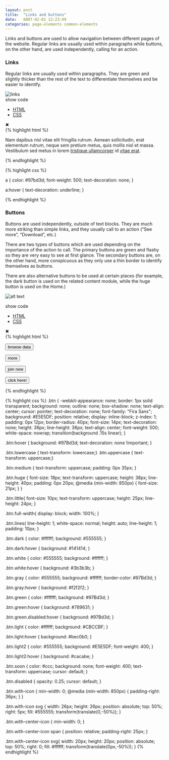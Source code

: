 ```yaml
---
layout: post
title:  "Links and buttons"
date:   0007-02-01 12:23:49
categories: page-elements common-elements
---
```


Links and buttons are used to allow navigation between different pages of the website. Regular links are
usually used within paragraphs while buttons, on the other hand, are used independently, calling for an action.

### Links

Regular links are usually used within paragraphs. They are green and slightly thicker than the rest of the text to
differentiate themselves and be easier to identify.

<div class="gallery">
  <img src="/gfw-style-guides/images/posts/common-elements/links_and_buttons/02-01-links.png" alt="links">
</div>
<div id="code-snippet-box1" class="code-snippet-box">
  <span class="show-code">show code</span>

  <div class="code-snippet hidden">
    <div class="tabs">
      <ul>
        <li><a href="#" data-lang="html" class="lang active">HTML</a></li>
        <li><a href="#" data-lang="css" class="lang">CSS</a></li>
      </ul>
      <div class="close">&#10006;</div>
    </div>
    <div class="lang-snippet language-html">
{% highlight html %}

<p>Nam dapibus nisl vitae elit fringilla rutrum. Aenean sollicitudin, erat elementum
rutrum, neque sem pretium metus, quis mollis nisl et massa. Vestibulum sed metus
in lorem <a href="#">tristique ullamcorper</a> id <a href="#">vitae erat</a>.</p>

{% endhighlight %}
    </div>
    <div class="lang-snippet language-css hidden">
{% highlight css %}

a {
  color: #97bd3d;
  font-weight: 500;
  text-decoration: none;
}

a:hover {
  text-decoration: underline;
}

{% endhighlight %}
    </div>
  </div>
</div>

### Buttons

Buttons are used independently, outside of text blocks. They are much more striking than simple links, and they usually
call to an action (“See more”, “Download”, etc.)

There are two types of buttons which are used depending on the importance of the action to call. The primary buttons are green
and flashy so they are very easy to see at first glance. The secondary buttons are, on the other hand, more conspicuous as they
only use a thin border to identify themselves as buttons.

There are also alternative buttons to be used at certain places (for example, the dark button is used on the related content module,
while the huge button is used on the Home.)

![alt text][buttons]

<div id="code-snippet-box2" class="code-snippet-box">
  <span class="show-code">show code</span>


  <div class="code-snippet hidden">
    <div class="tabs">
      <ul>
        <li><a href="#" data-lang="html" class="lang active">HTML</a></li>
        <li><a href="#" data-lang="css" class="lang">CSS</a></li>
      </ul>
      <div class="close">&#10006;</div>
    </div>
    <div class="lang-snippet language-html">
{% highlight html %}

<button href="#" class="btn green medium">browse data</button>

<button href="#" class="btn gray medium">more</button>

<button href="#" class="btn dark medium">join now</button>

<button href="#" class="btn green huge">click here!</button>

{% endhighlight %}
    </div>
    <div class="lang-snippet language-css hidden">
{% highlight css %}
.btn {
  -webkit-appearance: none;
  border: 1px solid transparent;
  background: none;
  outline: none;
  box-shadow: none;
  text-align: center;
  cursor: pointer;
  text-decoration: none;
  font-family: "Fira Sans";
  background: #E5E5DF;
  position: relative;
  display: inline-block;
  z-index: 1;
  padding: 0px 12px;
  border-radius: 40px;
  font-size: 14px;
  text-decoration: none;
  height: 36px;
  line-height: 36px;
  text-align: center;
  font-weight: 500;
  white-space: nowrap;
  transition(background .15s linear);
}

.btn:hover {
  background: #97Bd3d;
  text-decoration: none !important;
}

.btn.lowercase { text-transform: lowercase;}
.btn.uppercase { text-transform: uppercase;}

.btn.medium {
  text-transform: uppercase;
  padding: 0px 35px;
}

.btn.huge {
  font-size: 18px;
  text-transform: uppercase;
  height: 38px;
  line-height: 40px;
  padding: 0px 20px;
  @media (min-width: 850px) {
    font-size: 21px;
  }
}

.btn.little{
  font-size: 10px;
  text-transform: uppercase;
  height: 25px;
  line-height: 24px;
}

.btn.full-width{
  display: block;
  width: 100%;
}

.btn.lines{
  line-height: 1;
  white-space: normal;
  height: auto;
  line-height: 1;
  padding: 10px;
}

.btn.dark {
  color: #ffffff;
  background: #555555;
}

.btn.dark:hover {
  background: #141414;
}

.btn.white {
  color: #555555;
  background: #ffffff;
}

.btn.white:hover {
  background: #3b3b3b;
}

.btn.gray {
  color: #555555;
  background: #ffffff;
  border-color: #97Bd3d;
}

.btn.gray:hover {
  background: #f2f2f2;
}

.btn.green {
  color: #ffffff;
  background: #97Bd3d;
}

.btn.green:hover {
  background: #789631;
}

.btn.green.disabled:hover {
  background: #97Bd3d;
}

.btn.light {
  color: #ffffff;
  background: #CBCCBF;
}

.btn.light:hover {
  background: #bec0b0;
}

.btn.light2 {
  color: #555555;
  background: #E5E5DF;
  font-weight: 400;
}

.btn.light2:hover {
  background: #cacabe;
}

.btn.soon {
  color: #ccc;
  background: none;
  font-weight: 400;
  text-transform: uppercase;
  cursor: default;
}

.btn.disabled {
  opacity: 0.25;
  cursor: default;
}

.btn.with-icon {
  min-width: 0;
  @media (min-width: 850px) {
    padding-right: 36px;
  }
}

.btn.with-icon svg {
  width: 26px;
  height: 26px;
  position: absolute;
  top: 50%;
  right: 5px;
  fill: #555555;
  transform(translate(0,-50%));
}

.btn.with-center-icon {
  min-width: 0;
}

.btn.with-center-icon span {
  position: relative;
  padding-right: 25px;
}

.btn.with-center-icon svg{
  width: 20px;
  height: 20px;
  position: absolute;
  top: 50%;
  right: 0;
  fill: #ffffff;
  transform(translate(0px,-50%));
}
{% endhighlight %}
    </div>
  </div>
</div>

[buttons]: /gfw-style-guides/images/posts/common-elements/links_and_buttons/02-02-buttons.png "buttons"
